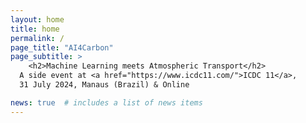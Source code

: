 ```yaml
---
layout: home
title: home
permalink: /
page_title: "AI4Carbon"
page_subtitle: >
    <h2>Machine Learning meets Atmospheric Transport</h2>
  A side event at <a href="https://www.icdc11.com/">ICDC 11</a>,
  31 July 2024, Manaus (Brazil) & Online

news: true  # includes a list of news items
---
```

